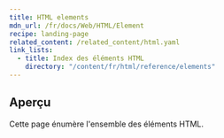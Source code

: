 ```yaml
---
title: HTML elements
mdn_url: /fr/docs/Web/HTML/Element
recipe: landing-page
related_content: /related_content/html.yaml
link_lists:
  - title: Index des éléments HTML
    directory: "/content/fr/html/reference/elements"
---
```


## Aperçu

Cette page énumère l'ensemble des éléments HTML.
